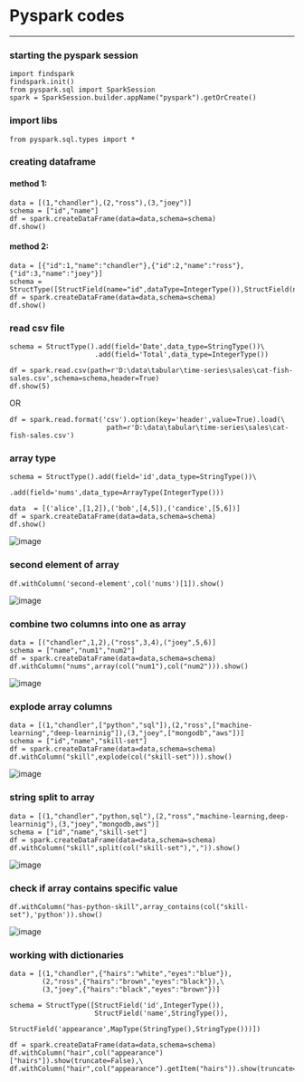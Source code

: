 # Pyspark codes
---
### starting the pyspark session
```
import findspark
findspark.init()
from pyspark.sql import SparkSession
spark = SparkSession.builder.appName("pyspark").getOrCreate()
```
### import libs
```
from pyspark.sql.types import *
```
### creating dataframe
#### method 1:
```
data = [(1,"chandler"),(2,"ross"),(3,"joey")]
schema = ["id","name"]
df = spark.createDataFrame(data=data,schema=schema)
df.show()
```
#### method 2:
```
data = [{"id":1,"name":"chandler"},{"id":2,"name":"ross"},{"id":3,"name":"joey"}]
schema = StructType([StructField(name="id",dataType=IntegerType()),StructField(name="name",dataType=StringType())])
df = spark.createDataFrame(data=data,schema=schema)
df.show()
```
### read csv file
```
schema = StructType().add(field='Date',data_type=StringType())\
                     .add(field='Total',data_type=IntegerType())

df = spark.read.csv(path=r'D:\data\tabular\time-series\sales\cat-fish-sales.csv',schema=schema,header=True)
df.show(5)
```
OR
```
df = spark.read.format('csv').option(key='header',value=True).load(\
                        path=r'D:\data\tabular\time-series\sales\cat-fish-sales.csv')

```
### array type
```
schema = StructType().add(field='id',data_type=StringType())\
                     .add(field='nums',data_type=ArrayType(IntegerType()))

data  = [('alice',[1,2]),('bob',[4,5]),('candice',[5,6])]
df = spark.createDataFrame(data=data,schema=schema)
df.show()
```
![image](https://github.com/SHRIDHARKN/data_science/assets/74343939/cb17a9c6-41aa-4f99-89ba-ce8b8763427d)
### second element of array
```
df.withColumn('second-element',col('nums')[1]).show()
```
![image](https://github.com/SHRIDHARKN/data_science/assets/74343939/989cc181-71ff-4621-a0ab-b94e4dc2e883)
### combine two columns into one as array
```
data = [("chandler",1,2),("ross",3,4),("joey",5,6)]
schema = ["name","num1","num2"]
df = spark.createDataFrame(data=data,schema=schema)
df.withColumn("nums",array(col("num1"),col("num2"))).show()
```
![image](https://github.com/SHRIDHARKN/data_science/assets/74343939/bea2e614-b16b-4e53-a379-73b60fcf276a)
### explode array columns
```
data = [(1,"chandler",["python","sql"]),(2,"ross",["machine-learning","deep-learninig"]),(3,"joey",["mongodb","aws"])]
schema = ["id","name","skill-set"]
df = spark.createDataFrame(data=data,schema=schema)
df.withColumn("skill",explode(col("skill-set"))).show()
```
![image](https://github.com/SHRIDHARKN/data_science/assets/74343939/f84dfea9-a1a6-48bc-9aa6-95ad28553bbf)
### string split to array
```
data = [(1,"chandler","python,sql"),(2,"ross","machine-learning,deep-learninig"),(3,"joey","mongodb,aws")]
schema = ["id","name","skill-set"]
df = spark.createDataFrame(data=data,schema=schema)
df.withColumn("skill",split(col("skill-set"),",")).show()
```
![image](https://github.com/SHRIDHARKN/data_science/assets/74343939/ffcfb6f1-df35-4278-8718-73ee06578a5b)
### check if array contains specific value
```
df.withColumn("has-python-skill",array_contains(col("skill-set"),'python')).show()
```
![image](https://github.com/SHRIDHARKN/data_science/assets/74343939/bf7beda8-f046-4afe-b0db-199fcf32302a)
### working with dictionaries 
```
data = [(1,"chandler",{"hairs":"white","eyes":"blue"}),
        (2,"ross",{"hairs":"brown","eyes":"black"}),\
        (3,"joey",{"hairs":"black","eyes":"brown"})]

schema = StructType([StructField('id',IntegerType()),
                     StructField('name',StringType()),
                     StructField('appearance',MapType(StringType(),StringType()))])

df = spark.createDataFrame(data=data,schema=schema)
df.withColumn("hair",col("appearance")["hairs"]).show(truncate=False),\
df.withColumn("hair",col("appearance").getItem("hairs")).show(truncate=False)
```
